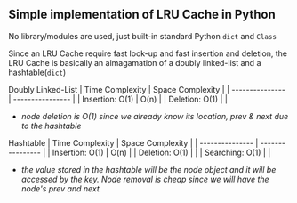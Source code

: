 ## Simple implementation of LRU Cache in Python

No library/modules are used, just built-in standard Python `dict` and `Class`

Since an LRU Cache require fast look-up and fast insertion and deletion, the LRU Cache is basically an almagamation of a doubly linked-list and a hashtable(`dict`)

Doubly Linked-List
| Time Complexity | Space Complexity |
| --------------- | ---------------- |
| Insertion: O(1) | O(n)             |
| Deletion: O(1)  |                  |

- *node deletion is O(1) since we already know its location, prev & next due to the hashtable*

Hashtable
| Time Complexity | Space Complexity |
| --------------- | ---------------- |
| Insertion: O(1) | O(n)             |
| Deletion: O(1)  |                  |
| Searching: O(1) |                  |

- *the value stored in the hashtable will be the node object and it will be accessed by the key. Node removal is cheap since we will have the node's prev and next*

